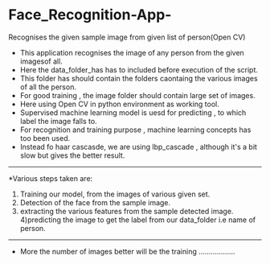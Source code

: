 # Face_Recognition-App-
Recognises the given sample image from given list of person(Open CV)


* This application recognises the image of any person from the given imagesof all.
* Here the data_folder_has has to included before execution of the script.
* This folder has should contain the folders caontaing the various images of all the person.
* For good training , the image folder should contain large set of images.
* Here using Open CV in python environment as working tool.
* Supervised machine learning model is uesd for predicting , to which label the image falls to.
* For recognition and training purpose , machine learning concepts has too been used.
* Instead fo haar cascasde, we are using lbp_cascade , although it's a bit slow but gives the better result.


_____________________________________________________________________________________________________

*Various steps taken are:

1) Training our model, from the images of various given set.
2) Detection of the face from the sample image.
3) extracting the various features from the sample detected image.
4)predicting the image to get the label from our data_folder i.e name of person.

______________________________________________________________________________________________________

* More the number of images better will be the training ..................
